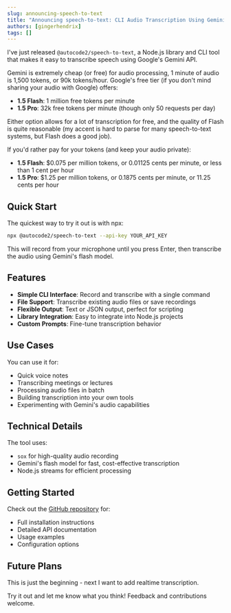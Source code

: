 ```yaml
---
slug: announcing-speech-to-text
title: "Announcing speech-to-text: CLI Audio Transcription Using Gemini"
authors: [gingerhendrix]
tags: []
---
```


I've just released `@autocode2/speech-to-text`, a Node.js library and CLI tool that makes it easy to transcribe speech using Google's Gemini API.

<!-- truncate -->

Gemini is extremely cheap (or free) for audio processing, 1 minute of audio is 1,500 tokens, or 90k tokens/hour.  Google's free tier (if you don't mind sharing your audio with Google) offers:
- **1.5 Flash**: 1 million free tokens per minute
- **1.5 Pro**: 32k free tokens per minute (though only 50 requests per day)

Either option allows for a lot of transcription for free, and the quality of Flash is quite reasonable (my accent is hard to parse for many speech-to-text systems, but Flash does a good job).

If you'd rather pay for your tokens (and keep your audio private):
- **1.5 Flash**: $0.075 per million tokens, or 0.01125 cents per minute, or less than 1 cent per hour
- **1.5 Pro**: $1.25 per million tokens, or 0.1875 cents per minute, or 11.25 cents per hour

## Quick Start

The quickest way to try it out is with npx:

```bash
npx @autocode2/speech-to-text --api-key YOUR_API_KEY
```

This will record from your microphone until you press Enter, then transcribe the audio using Gemini's flash model.

## Features

- **Simple CLI Interface**: Record and transcribe with a single command
- **File Support**: Transcribe existing audio files or save recordings
- **Flexible Output**: Text or JSON output, perfect for scripting
- **Library Integration**: Easy to integrate into Node.js projects
- **Custom Prompts**: Fine-tune transcription behavior

## Use Cases

You can use it for:
- Quick voice notes
- Transcribing meetings or lectures
- Processing audio files in batch
- Building transcription into your own tools
- Experimenting with Gemini's audio capabilities

## Technical Details

The tool uses:
- `sox` for high-quality audio recording
- Gemini's flash model for fast, cost-effective transcription
- Node.js streams for efficient processing

## Getting Started

Check out the [GitHub repository](https://github.com/autocode2/speech-to-text/) for:
- Full installation instructions
- Detailed API documentation
- Usage examples
- Configuration options

## Future Plans

This is just the beginning - next I want to add realtime transcription.

Try it out and let me know what you think! Feedback and contributions welcome.
